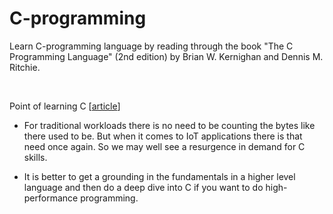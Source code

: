# C-programming
Learn C-programming language by reading through the book "The C Programming Language" (2nd edition) by Brian W. Kernighan and Dennis M. Ritchie.

&nbsp;

Point of learning C [[article](https://www.cio.com/article/3169540/what-is-the-point-of-learning-c.html)]

- For traditional workloads there is no need to be counting the bytes like there used to be. But when it comes to IoT applications there is that need once again. So we may well see a resurgence in demand for C skills.

- It is better to get a grounding in the fundamentals in a higher level language and then do a deep dive into C if you want to do high-performance programming.
